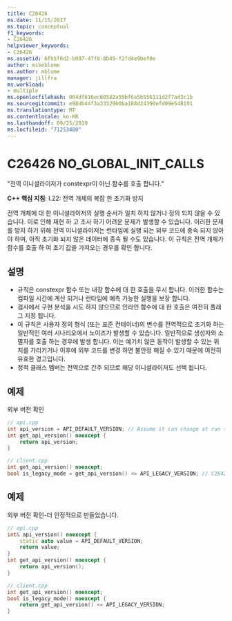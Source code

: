 ```yaml
---
title: C26426
ms.date: 11/15/2017
ms.topic: conceptual
f1_keywords:
- C26426
helpviewer_keywords:
- C26426
ms.assetid: 6fb5f6d2-b097-47f8-8b49-f2fd4e9bef0e
author: mikeblome
ms.author: mblome
manager: jillfra
ms.workload:
- multiple
ms.openlocfilehash: 004df616ec60582a59bf6a5b556111d2f7ad3c1b
ms.sourcegitcommit: e98db44f3a33529b0ba188d24390efd09e548191
ms.translationtype: MT
ms.contentlocale: ko-KR
ms.lasthandoff: 09/25/2019
ms.locfileid: "71253480"
---
```

# <a name="c26426-no_global_init_calls"></a>C26426 NO_GLOBAL_INIT_CALLS
"전역 이니셜라이저가 constexpr이 아닌 함수를 호출 합니다."

**C++ 핵심 지침**: I.22: 전역 개체의 복잡 한 초기화 방지

전역 개체에 대 한 이니셜라이저의 실행 순서가 일치 하지 않거나 정의 되지 않을 수 있습니다. 이로 인해 재현 하 고 조사 하기 어려운 문제가 발생할 수 있습니다. 이러한 문제를 방지 하기 위해 전역 이니셜라이저는 런타임에 실행 되는 외부 코드에 종속 되지 않아야 하며, 아직 초기화 되지 않은 데이터에 종속 될 수도 있습니다. 이 규칙은 전역 개체가 함수를 호출 하 여 초기 값을 가져오는 경우를 확인 합니다.

## <a name="remarks"></a>설명
- 규칙은 constexpr 함수 또는 내장 함수에 대 한 호출을 무시 합니다. 이러한 함수는 컴파일 시간에 계산 되거나 런타임에 예측 가능한 실행을 보장 합니다.
- 검사에서 구현 분석을 시도 하지 않으므로 인라인 함수에 대 한 호출은 여전히 플래그 지정 됩니다.
- 이 규칙은 사용자 정의 형식 (또는 표준 컨테이너)의 변수를 전역적으로 초기화 하는 일반적인 여러 시나리오에서 노이즈가 발생할 수 있습니다. 일반적으로 생성자와 소멸자를 호출 하는 경우에 발생 합니다. 이는 예기치 않은 동작이 발생할 수 있는 위치를 가리키거나 이후에 외부 코드를 변경 하면 불안정 해질 수 있기 때문에 여전히 유효한 경고입니다.
- 정적 클래스 멤버는 전역으로 간주 되므로 해당 이니셜라이저도 선택 됩니다.

## <a name="example"></a>예제
외부 버전 확인

```cpp
// api.cpp
int api_version = API_DEFAULT_VERSION; // Assume it can change at run time, hence non-const.
int get_api_version() noexcept {
    return api_version;
}

// client.cpp
int get_api_version() noexcept;
bool is_legacy_mode = get_api_version() <= API_LEGACY_VERSION; // C26426, also stale value
```

## <a name="example"></a>예제
외부 버전 확인-더 안정적으로 만들었습니다.

```cpp
// api.cpp
int& api_version() noexcept {
    static auto value = API_DEFAULT_VERSION;
    return value;
}
int get_api_version() noexcept {
    return api_version();
}

// client.cpp
int get_api_version() noexcept;
bool is_legacy_mode() noexcept {
    return get_api_version() <= API_LEGACY_VERSION;
}
```
